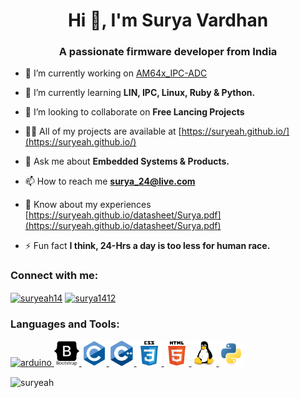 <h1 align="center">Hi 👋, I'm Surya Vardhan</h1>
<h3 align="center">A passionate firmware developer from India</h3>

- 🔭 I’m currently working on [AM64x_IPC-ADC](https://github.com/Suryeah/AM64x_IPC-ADC)

- 🌱 I’m currently learning **LIN, IPC, Linux, Ruby & Python.**

- 👯 I’m looking to collaborate on **Free Lancing Projects**

- 👨‍💻 All of my projects are available at [https://suryeah.github.io/](https://suryeah.github.io/)

- 💬 Ask me about **Embedded Systems & Products.**

- 📫 How to reach me **surya_24@live.com**

- 📄 Know about my experiences [https://suryeah.github.io/datasheet/Surya.pdf](https://suryeah.github.io/datasheet/Surya.pdf)

- ⚡ Fun fact **I think, 24-Hrs a day is too less for human race.**

<h3 align="left">Connect with me:</h3>
<p align="left">
<a href="https://twitter.com/suryeah14" target="blank"><img align="center" src="https://raw.githubusercontent.com/rahuldkjain/github-profile-readme-generator/master/src/images/icons/Social/twitter.svg" alt="suryeah14" height="30" width="40" /></a>
<a href="https://linkedin.com/in/surya1412" target="blank"><img align="center" src="https://raw.githubusercontent.com/rahuldkjain/github-profile-readme-generator/master/src/images/icons/Social/linked-in-alt.svg" alt="surya1412" height="30" width="40" /></a>
</p>

<h3 align="left">Languages and Tools:</h3>
<p align="left"> <a href="https://www.arduino.cc/" target="_blank" rel="noreferrer"> <img src="https://cdn.worldvectorlogo.com/logos/arduino-1.svg" alt="arduino" width="40" height="40"/> </a> <a href="https://getbootstrap.com" target="_blank" rel="noreferrer"> <img src="https://raw.githubusercontent.com/devicons/devicon/master/icons/bootstrap/bootstrap-plain-wordmark.svg" alt="bootstrap" width="40" height="40"/> </a> <a href="https://www.cprogramming.com/" target="_blank" rel="noreferrer"> <img src="https://raw.githubusercontent.com/devicons/devicon/master/icons/c/c-original.svg" alt="c" width="40" height="40"/> </a> <a href="https://www.w3schools.com/cpp/" target="_blank" rel="noreferrer"> <img src="https://raw.githubusercontent.com/devicons/devicon/master/icons/cplusplus/cplusplus-original.svg" alt="cplusplus" width="40" height="40"/> </a> <a href="https://www.w3schools.com/css/" target="_blank" rel="noreferrer"> <img src="https://raw.githubusercontent.com/devicons/devicon/master/icons/css3/css3-original-wordmark.svg" alt="css3" width="40" height="40"/> </a> <a href="https://www.w3.org/html/" target="_blank" rel="noreferrer"> <img src="https://raw.githubusercontent.com/devicons/devicon/master/icons/html5/html5-original-wordmark.svg" alt="html5" width="40" height="40"/> </a> <a href="https://www.linux.org/" target="_blank" rel="noreferrer"> <img src="https://raw.githubusercontent.com/devicons/devicon/master/icons/linux/linux-original.svg" alt="linux" width="40" height="40"/> </a> <a href="https://www.python.org" target="_blank" rel="noreferrer"> <img src="https://raw.githubusercontent.com/devicons/devicon/master/icons/python/python-original.svg" alt="python" width="40" height="40"/> </a> </p>

<p><img align="center" src="https://github-readme-stats.vercel.app/api/top-langs?username=suryeah&show_icons=true&locale=en&layout=compact" alt="suryeah" /></p>
